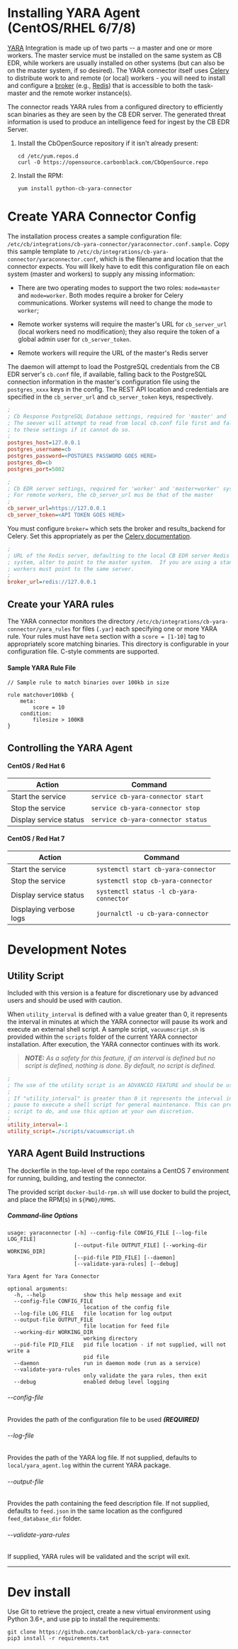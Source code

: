 # Installing YARA Agent (CentOS/RHEL 6/7/8)

[YARA](https://virustotal.github.io/yara/) Integration is made up of two parts -- a master and one or more workers. The master service must be installed on the same system as CB EDR, while workers are usually installed on other systems (but can also be on the master system, if so desired). The YARA connector itself uses [Celery](http://www.celeryproject.org/) to distribute work to and remote (or local) workers - you will need to install and configure a [broker](https://docs.celeryproject.org/en/latest/getting-started/brokers/) (e.g., [Redis](https://redis.io/)) that is accessible to both the task-master and the remote worker instance(s).

The connector reads YARA rules from a configured directory to efficiently scan binaries as they are seen by the CB EDR server. The generated threat information is used to produce an intelligence feed for ingest by the CB EDR Server.

1. Install the CbOpenSource repository if it isn't already present:
    
    ```
    cd /etc/yum.repos.d
    curl -O https://opensource.carbonblack.com/CbOpenSource.repo
    ``` 

1. Install the RPM:
    ```
    yum install python-cb-yara-connector
    ```

# Create YARA Connector Config

The installation process creates a sample configuration file: `/etc/cb/integrations/cb-yara-connector/yaraconnector.conf.sample`.  Copy
this sample template to `/etc/cb/integrations/cb-yara-connector/yaraconnector.conf`,
which is the filename and location that the connector expects.  You will likely have to edit this
configuration file on each system (master and workers) to supply any missing
information:
* There are two operating modes to support the two roles: `mode=master` and `mode=worker`. Both modes require a broker for Celery communications. Worker systems will need to change the mode to `worker`; 

* Remote worker systems will require the master's URL for `cb_server_url` (local workers need no modification);
 they also require  the token of a global admin user for `cb_server_token`. 
* Remote workers will require the URL of the master's Redis server 

The daemon will attempt to load the PostgreSQL credentials from the CB EDR server's `cb.conf` file, 
if available, falling back to the PostgreSQL connection information in the master's configuration file using the `postgres_xxxx` keys in the config. The REST API location and credentials are specified in the `cb_server_url` and `cb_server_token` keys, respectively. 

```ini
;
; Cb Response PostgreSQL Database settings, required for 'master' and 'master+worker' systems
; The seever will attempt to read from local cb.conf file first and fall back
; to these settings if it cannot do so.
;
postgres_host=127.0.0.1
postgres_username=cb
postgres_password=<POSTGRES PASSWORD GOES HERE>
postgres_db=cb
postgres_port=5002
```

```ini
;
; Cb EDR server settings, required for 'worker' and 'master+worker' systems
; For remote workers, the cb_server_url mus be that of the master
;
cb_server_url=https://127.0.0.1
cb_server_token=<API TOKEN GOES HERE>
```

You must configure `broker=` which sets the broker and results_backend for Celery. 
Set this appropriately as per the [Celery documentation](https://docs.celeryproject.org/en/latest/getting-started/brokers/).

```ini
;
; URL of the Redis server, defaulting to the local CB EDR server Redis for the master.  If this is a worker
; system, alter to point to the master system.  If you are using a standalone Redis server, both master and
; workers must point to the same server.
;
broker_url=redis://127.0.0.1
```
## Create your YARA rules

The YARA connector monitors the directory `/etc/cb/integrations/cb-yara-connector/yara_rules` for files (`.yar`) each 
specifying one or more YARA rule. Your rules must have `meta` section with a 
`score = [1-10]` tag to appropriately score matching binaries.  This directory is 
configurable in your configuration file. C-style comments are supported.

#### Sample YARA Rule File
```
// Sample rule to match binaries over 100kb in size

rule matchover100kb {
	meta:
		score = 10
	condition:
		filesize > 100KB
}
```

## Controlling the YARA Agent 

#### CentOS / Red Hat 6

| Action | Command |
| ------ | ------- |
| Start the service | `service cb-yara-connector start` |
| Stop the service | `service cb-yara-connector stop` |
| Display service status | `service cb-yara-connector status` | 

#### CentOS / Red Hat 7

| Action | Command |
| ------ | ------- |
| Start the service | `systemctl start cb-yara-connector` |
| Stop the service | `systemctl stop cb-yara-connector` |
| Display service status | `systemctl status -l cb-yara-connector` |
| Displaying verbose logs | `journalctl -u cb-yara-connector` |

# Development Notes	

## Utility Script
Included with this version is a feature for discretionary use by advanced users and
should be used with caution.

When `utility_interval` is defined with a value greater than 0, it represents the interval
in minutes at which the YARA connector will pause its work and execute an external
shell script.  A sample script, `vacuumscript.sh`  is provided within the `scripts` folder
of the current YARA connector installation. After execution, the YARA connector continues with
its work.

> _**NOTE:** As a safety for this feature, if an interval is defined but no script is defined, nothing is done.
> By default, no script is defined._

```ini
;
; The use of the utility script is an ADVANCED FEATURE and should be used with caution!
;
; If "utility_interval" is greater than 0 it represents the interval in minutes after which the YARA connector will
; pause to execute a shell script for general maintenance. This can present risks. Be careful what you allow the
; script to do, and use this option at your own discretion.
;
utility_interval=-1
utility_script=./scripts/vacuumscript.sh
```

## YARA Agent Build Instructions 

The dockerfile in the top-level of the repo contains a CentOS 7 environment for running, building, and testing 
the connector. 

The provided script `docker-build-rpm.sh` will use docker to build the project, and place the RPM(s) in `${PWD}/RPMS`. 


##### Command-line Options
```text
usage: yaraconnector [-h] --config-file CONFIG_FILE [--log-file LOG_FILE]
                     [--output-file OUTPUT_FILE] [--working-dir WORKING_DIR]
                     [--pid-file PID_FILE] [--daemon]
                     [--validate-yara-rules] [--debug]

Yara Agent for Yara Connector

optional arguments:
  -h, --help            show this help message and exit
  --config-file CONFIG_FILE
                        location of the config file
  --log-file LOG_FILE   file location for log output
  --output-file OUTPUT_FILE
                        file location for feed file
  --working-dir WORKING_DIR
                        working directory
  --pid-file PID_FILE   pid file location - if not supplied, will not write a
                        pid file
  --daemon              run in daemon mode (run as a service)
  --validate-yara-rules
                        only validate the yara rules, then exit
  --debug               enabled debug level logging
```
###### --config-file
Provides the path of the configuration file to be used _**(REQUIRED)**_

###### --log-file
Provides the path of the YARA log file.  If not supplied, defaults to `local/yara_agent.log`
within the current YARA package.

###### --output-file
Provides the path containing the feed description file.  If not supplied, defaults to
`feed.json` in the same location as the configured `feed_database_dir` folder.

###### --validate-yara-rules
If supplied, YARA rules will be validated and the script will exit.

---
# Dev install 

Use Git to retrieve the project, create a new virtual environment using Python 3.6+, and use pip to install the requirements:

```
git clone https://github.com/carbonblack/cb-yara-connector
pip3 install -r requirements.txt
```
